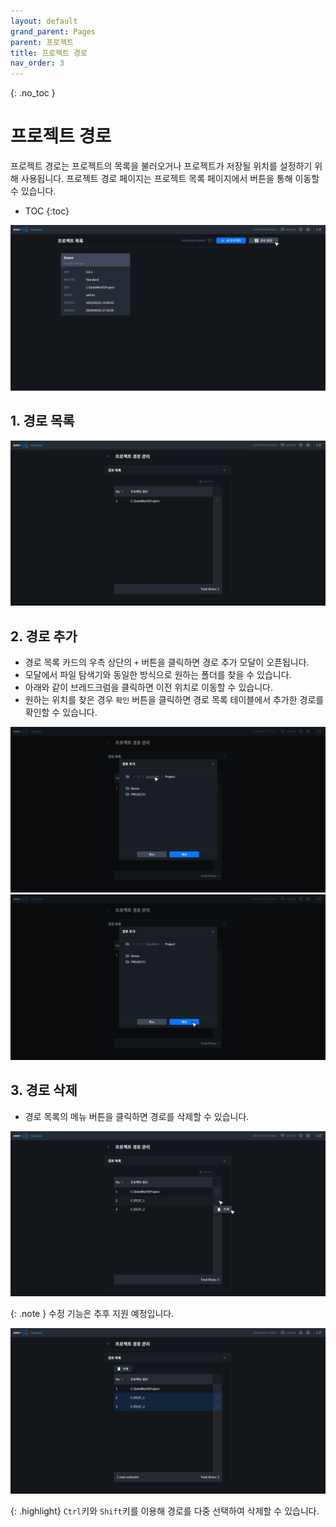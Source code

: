 ```yaml
---
layout: default
grand_parent: Pages
parent: 프로젝트
title: 프로젝트 경로
nav_order: 3
---
```


{: .no_toc }
# 프로젝트 경로
프로젝트 경로는 프로젝트의 목록을 불러오거나 프로젝트가 저장될 위치를 설정하기 위해 사용됩니다. 프로젝트 경로 페이지는 프로젝트 목록 페이지에서 버튼을 통해 이동할 수 있습니다.

- TOC
{:toc}

![Project Path Button](./project-path-button.png)


## 1. 경로 목록
![Project Path](./project-path.png)

## 2. 경로 추가
- 경로 목록 카드의 우측 상단의 `+` 버튼을 클릭하면 경로 추가 모달이 오픈됩니다.
- 모달에서 파일 탐색기와 동일한 방식으로 원하는 폴더를 찾을 수 있습니다.
- 아래와 같이 브레드크럼을 클릭하면 이전 위치로 이동할 수 있습니다.
- 원하는 위치를 찾은 경우 `확인` 버튼을 클릭하면 경로 목록 테이블에서 추가한 경로를 확인할 수 있습니다.

![Project Path Modal - Breadcrumbs](./project-path-modal-breadcrumbs.png)
![Project Path Modal - Confirm](./project-path-modal.png)


## 3. 경로 삭제
- 경로 목록의 메뉴 버튼을 클릭하면 경로를 삭제할 수 있습니다. 

![Project Path - Delete](./project-path-delete.png)

{: .note }
수정 기능은 추후 지원 예정입니다.

![Project Path - Multi Delete](./project-path-multi-delete.png)

{: .highlight}
`Ctrl`키와 `Shift`키를 이용해 경로를 다중 선택하여 삭제할 수 있습니다.

